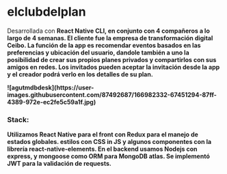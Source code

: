 # elclubdelplan

<p>Desarrollada con <b>React Native CLI<b>, en conjunto con 4 compañeros a lo largo de 4 semanas. El cliente fue la empresa de transformación digital Ceibo. La función de la app es recomendar eventos basados en las preferencias y ubicación del usuario, dandole también a uno la posibilidad de crear sus propios planes privados y compartirlos con sus amigos en redes. Los invitados pueden aceptar la invitación desde la app y el creador podrá verlo en los detalles de su plan.
 </p>
![agutmdbdesk](https://user-images.githubusercontent.com/87492687/166982332-67451294-87ff-4389-972e-ec2fe5c59a1f.jpg)


 <h3>Stack:</h3>
Utilizamos React Native para el front con Redux para el manejo de estados globales. estilos con CSS in JS y algunos componentes con la librería react-native-elements.
En el backend usamos Nodejs con express, y mongoose como ORM para MongoDB atlas. 
Se implementó JWT para la validación de requests.
